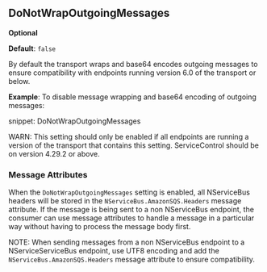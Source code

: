 ## DoNotWrapOutgoingMessages

**Optional**

**Default**: `false`

By default the transport wraps and base64 encodes outgoing messages to ensure compatibility with endpoints running version 6.0 of the transport or below.

**Example**: To disable message wrapping and base64 encoding of outgoing messages:

snippet: DoNotWrapOutgoingMessages

WARN: This setting should only be enabled if all endpoints are running a version of the transport that contains this setting. ServiceControl should be on version 4.29.2 or above.

### Message Attributes

When the `DoNotWrapOutgoingMessages` setting is enabled, all NServiceBus headers will be stored in the `NServiceBus.AmazonSQS.Headers` message attribute.
If the message is being sent to a non NServiceBus endpoint, the consumer can use message attributes to handle a message in a particular way without having to process the message body first.

NOTE: When sending messages from a non NServiceBus endpoint to a NServiceServiceBus endpoint, use UTF8 encoding and add the `NServiceBus.AmazonSQS.Headers` message attribute to ensure compatibility.
